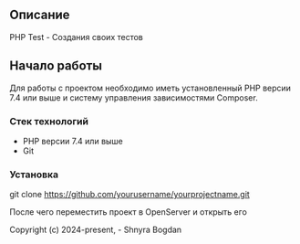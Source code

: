 ## Описание

PHP Test  - Создания своих тестов

## Начало работы

Для работы с проектом необходимо иметь установленный PHP версии 7.4 или выше и систему управления зависимостями Composer.

### Стек технологий

- PHP версии 7.4 или выше
- Git

### Установка

git clone https://github.com/yourusername/yourprojectname.git

После чего переместить проект в OpenServer и открыть его 



Copyright (c) 2024-present, - Shnyra Bogdan
   
